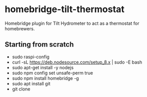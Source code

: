 # homebridge-tilt-thermostat
Homebridge plugin for Tilt Hydrometer to act as a thermostat for homebrewers.


## Starting from scratch
* sudo raspi-config
* curl -sL https://deb.nodesource.com/setup_8.x | sudo -E bash
* sudo apt-get install -y nodejs
* sudo npm config set unsafe-perm true
* sudo npm install homebridge -g
* sudo apt install git
* git clone 